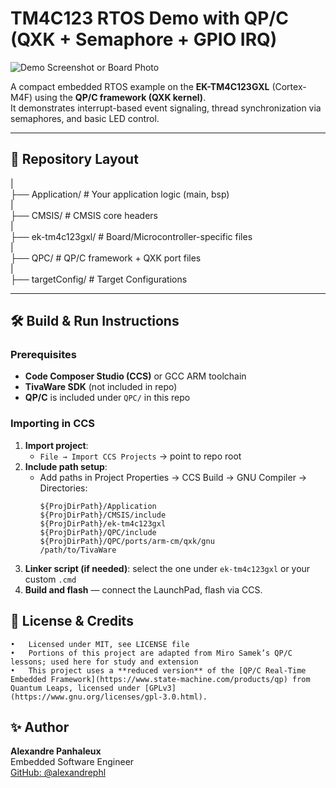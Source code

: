 # TM4C123 RTOS Demo with QP/C (QXK + Semaphore + GPIO IRQ)

![Demo Screenshot or Board Photo](img/pic_board.jpg)

A compact embedded RTOS example on the **EK-TM4C123GXL** (Cortex-M4F) using the **QP/C framework (QXK kernel)**.  
It demonstrates interrupt-based event signaling, thread synchronization via semaphores, and basic LED control.

---

## 📂 Repository Layout

|  
├── Application/                 # Your application logic (main, bsp)  
|  
├── CMSIS/               		 # CMSIS core headers  
|  
├── ek-tm4c123gxl/               # Board/Microcontroller-specific files  
|  
├── QPC/                         # QP/C framework + QXK port files  
|  
├── targetConfig/                # Target Configurations  

---

## 🛠 Build & Run Instructions

### Prerequisites

- **Code Composer Studio (CCS)** or GCC ARM toolchain  
- **TivaWare SDK** (not included in repo)  
- **QP/C** is included under `QPC/` in this repo  

### Importing in CCS

1. **Import project**:
   - `File → Import CCS Projects` → point to repo root
2. **Include path setup**:
   - Add paths in Project Properties → CCS Build → GNU Compiler → Directories:
     ```
     ${ProjDirPath}/Application
     ${ProjDirPath}/CMSIS/include
     ${ProjDirPath}/ek-tm4c123gxl
     ${ProjDirPath}/QPC/include
     ${ProjDirPath}/QPC/ports/arm-cm/qxk/gnu
     /path/to/TivaWare
     ```
3. **Linker script (if needed)**: select the one under `ek-tm4c123gxl` or your custom `.cmd`  
4. **Build and flash** — connect the LaunchPad, flash via CCS.

## 📄 License & Credits

	•	Licensed under MIT, see LICENSE file
	•	Portions of this project are adapted from Miro Samek’s QP/C lessons; used here for study and extension
	•	This project uses a **reduced version** of the [QP/C Real-Time Embedded Framework](https://www.state-machine.com/products/qp) from Quantum Leaps, licensed under [GPLv3](https://www.gnu.org/licenses/gpl-3.0.html).

## ✨ Author
**Alexandre Panhaleux**  
Embedded Software Engineer  
[GitHub: @alexandrephl](https://github.com/alexandrephl)
